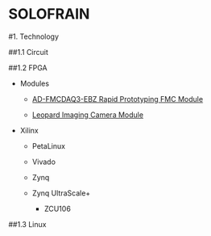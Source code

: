 SOLOFRAIN
===


#1. Technology

##1.1 Circuit



##1.2 FPGA

- Modules

    - [AD-FMCDAQ3-EBZ Rapid Prototyping FMC Module](tech/fpga/modules/ad-fmcdaq3/fmcdaq3.md)
    
        
    - [Leopard Imaging Camera Module](tech/fpga/modules/li-imx274mipi-fmc/li-imx274mipi-fmc.md)
    

- Xilinx

    - PetaLinux

    - Vivado
    - Zynq

    - Zynq UltraScale+

        - ZCU106

##1.3 Linux


